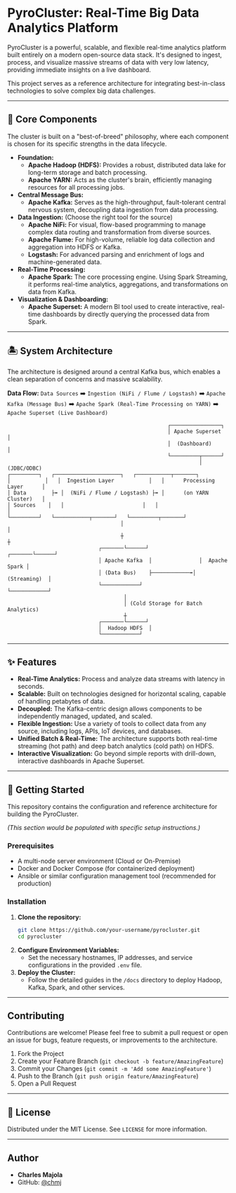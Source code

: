 # PyroCluster: Real-Time Big Data Analytics Platform

PyroCluster is a powerful, scalable, and flexible real-time analytics platform built entirely on a modern open-source data stack. It's designed to ingest, process, and visualize massive streams of data with very low latency, providing immediate insights on a live dashboard.

This project serves as a reference architecture for integrating best-in-class technologies to solve complex big data challenges.

---
## 🚀 Core Components

The cluster is built on a "best-of-breed" philosophy, where each component is chosen for its specific strengths in the data lifecycle.

* **Foundation:**
    * **Apache Hadoop (HDFS):** Provides a robust, distributed data lake for long-term storage and batch processing.
    * **Apache YARN:** Acts as the cluster's brain, efficiently managing resources for all processing jobs.
* **Central Message Bus:**
    * **Apache Kafka:** Serves as the high-throughput, fault-tolerant central nervous system, decoupling data ingestion from data processing.
* **Data Ingestion:** (Choose the right tool for the source)
    * **Apache NiFi:** For visual, flow-based programming to manage complex data routing and transformation from diverse sources.
    * **Apache Flume:** For high-volume, reliable log data collection and aggregation into HDFS or Kafka.
    * **Logstash:** For advanced parsing and enrichment of logs and machine-generated data.
* **Real-Time Processing:**
    * **Apache Spark:** The core processing engine. Using Spark Streaming, it performs real-time analytics, aggregations, and transformations on data from Kafka.
* **Visualization & Dashboarding:**
    * **Apache Superset:** A modern BI tool used to create interactive, real-time dashboards by directly querying the processed data from Spark.

---
## 🏝️ System Architecture

The architecture is designed around a central Kafka bus, which enables a clean separation of concerns and massive scalability.

**Data Flow:**
`Data Sources` ➡️ `Ingestion (NiFi / Flume / Logstash)` ➡️ `Apache Kafka (Message Bus)` ➡️ `Apache Spark (Real-Time Processing on YARN)` ➡️ `Apache Superset (Live Dashboard)`

```
                                                   ┌────────────────┐
                                                   │ Apache Superset  │
                                                   │  (Dashboard)     │
                                                   └─────────┬──────┘
                                                             │ (JDBC/ODBC)
┌─────────┐   ┌─────────────────────┐   ┌───────────┬───────┐
│           │   │  Ingestion Layer           │   │      Processing Layer      │
│ Data        ├➡️ │  (NiFi / Flume / Logstash) ├➡️ │      (on YARN Cluster)   │
│ Sources    │   │                         │   │                          │
└─────────┘   └───────────┬───────┘   └─────────┬───────┘
                                    │                                    │
                                    ┼                                    ┼
                             ┌───────└──────┘               ┌───────└──────┘
                             │ Apache Kafka  │               │  Apache Spark │
                             │ (Data Bus)    ├────────────➡️│  (Streaming)  │
                             └────────────┘               └────────────┘
                                     │
                                     │ (Cold Storage for Batch Analytics)
                                     ┼
                             ┌───────└──────┘
                             │  Hadoop HDFS  │
                             └────────────┘
```

---
## ✨ Features

* **Real-Time Analytics:** Process and analyze data streams with latency in seconds.
* **Scalable:** Built on technologies designed for horizontal scaling, capable of handling petabytes of data.
* **Decoupled:** The Kafka-centric design allows components to be independently managed, updated, and scaled.
* **Flexible Ingestion:** Use a variety of tools to collect data from any source, including logs, APIs, IoT devices, and databases.
* **Unified Batch & Real-Time:** The architecture supports both real-time streaming (hot path) and deep batch analytics (cold path) on HDFS.
* **Interactive Visualization:** Go beyond simple reports with drill-down, interactive dashboards in Apache Superset.

---
## 🚀 Getting Started

This repository contains the configuration and reference architecture for building the PyroCluster.

*(This section would be populated with specific setup instructions.)*

### Prerequisites

* A multi-node server environment (Cloud or On-Premise)
* Docker and Docker Compose (for containerized deployment)
* Ansible or similar configuration management tool (recommended for production)

### Installation

1.  **Clone the repository:**
    ```bash
    git clone https://github.com/your-username/pyrocluster.git
    cd pyrocluster
    ```
2.  **Configure Environment Variables:**
    * Set the necessary hostnames, IP addresses, and service configurations in the provided `.env` file.
3.  **Deploy the Cluster:**
    * Follow the detailed guides in the `/docs` directory to deploy Hadoop, Kafka, Spark, and other services.

---
## Contributing

Contributions are welcome! Please feel free to submit a pull request or open an issue for bugs, feature requests, or improvements to the architecture.

1.  Fork the Project
2.  Create your Feature Branch (`git checkout -b feature/AmazingFeature`)
3.  Commit your Changes (`git commit -m 'Add some AmazingFeature'`)
4.  Push to the Branch (`git push origin feature/AmazingFeature`)
5.  Open a Pull Request

---
## 📜 License

Distributed under the MIT License. See `LICENSE` for more information.

---

## Author

- **Charles Majola**
- GitHub: [@chmj](https://github.com/chmj)
 
